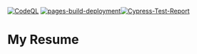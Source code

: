 [![CodeQL](https://github.com/adminvns/resume/actions/workflows/codeql-analysis.yml/badge.svg?branch=main)](https://github.com/adminvns/resume/actions/workflows/codeql-analysis.yml) [![pages-build-deployment](https://github.com/adminvns/resume/actions/workflows/pages/pages-build-deployment/badge.svg?branch=main)](https://github.com/adminvns/resume/actions/workflows/pages/pages-build-deployment)[![Cypress-Test-Report](https://github.com/adminvns/adminvns.github.io/actions/workflows/cypress.yml/badge.svg?branch=main)](https://github.com/adminvns/adminvns.github.io/actions/workflows/cypress.yml)

# My Resume
